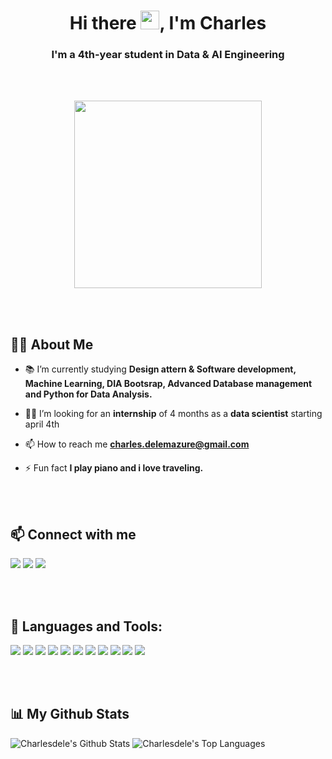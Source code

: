 

<h1 align="center">Hi there <img src="https://raw.githubusercontent.com/MartinHeinz/MartinHeinz/master/wave.gif" width="30px">, I'm Charles</h1>
<h3 align="center">I'm a 4th-year student in Data & AI Engineering</h3>

<br/>
<br/>

<p align="center"><img width="300px" height="auto" src="https://cdn.dribbble.com/users/330915/screenshots/3587000/media/343cb53c87e313181d99248d3071bc77.gif" height="300px"/></p>

<br/>
<br/>

## 🙋‍♂️ About Me

- 📚 I’m currently studying **Design attern & Software development, Machine Learning, DIA Bootsrap, Advanced Database management and Python for Data Analysis.**

- 👨‍💻 I’m looking for an **internship** of 4 months as a **data scientist** starting april 4th

- 📫 How to reach me **charles.delemazure@gmail.com**

- ⚡ Fun fact **I play piano and i love traveling.**

<br/>
<br/>

## 📫 Connect with me

<p align="left">

<a href = "https://www.linkedin.com/in/charles-delemazure-341608123/"><img src="https://img.icons8.com/ios-filled/50/000000/linkedin.png"/></a>
<a href = "https://www.facebook.com/charles.delemazure.3/"><img src="https://img.icons8.com/ios-filled/48/000000/facebook--v1.png"/></a>
<a href = "https://www.instagram.com/charles_dlmz/?hl=fr"><img src="https://img.icons8.com/ios-filled/50/000000/instagram-new.png"/></a>

</p>

<br/>
<br/>

## 🚀 Languages and Tools:

<p align="left"> 
    <img src="https://img.icons8.com/color/48/000000/c-sharp-logo.png"/>
    <img src="https://img.icons8.com/color/48/000000/c-programming.png"/>
    <img src="https://img.icons8.com/color/48/000000/python--v1.png"/>
    <img src="https://img.icons8.com/external-becris-flat-becris/64/000000/external-r-data-science-becris-flat-becris.png"/>  
    <img src="https://img.icons8.com/fluency/48/000000/visual-studio-2019.png"/>
    <img src="https://img.icons8.com/fluency/48/000000/matlab.png"/>
    <img src="https://img.icons8.com/color/48/000000/solidworks.png"/>    
    <img src="https://img.icons8.com/fluency/48/000000/microsoft-office-2019.png"/>
    <img src="https://img.icons8.com/fluency/48/000000/spyder-ide.png"/>
    <img src="https://img.icons8.com/color/48/000000/oracle-logo.png"/>
    <img src="https://img.icons8.com/color/48/000000/mysql-logo.png"/>
</p>

<br/>
<br/>

## 📊 My Github Stats

<img alt="Charlesdele's Github Stats" src="https://github-readme-streak-stats.herokuapp.com/?user=Charlesdele&theme=vue" /></a>
<img alt="Charlesdele's Top Languages" src="https://github-readme-stats.vercel.app/api/top-langs/?username=Charlesdeletheme=vue-dark&hide_border=True" /></a>

<br/>
<br/>



